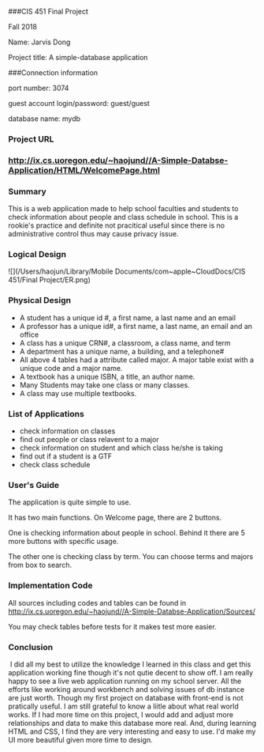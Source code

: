 ###CIS 451 Final Project

Fall 2018

Name: Jarvis Dong

Project title: A simple-database application



###Connection information

port number: 3074

guest account login/password: guest/guest

database name: mydb



### Project URL

###  http://ix.cs.uoregon.edu/~haojund//A-Simple-Databse-Application/HTML/WelcomePage.html



### Summary

This is a web application made to help school faculties and students to check information about people and class schedule in school. This is a rookie's practice and definite not pracitical useful since there is no administrative control thus may cause privacy issue.

### Logical Design

![](/Users/haojun/Library/Mobile Documents/com~apple~CloudDocs/CIS 451/Final Project/ER.png)

### Physical Design

- A student has a unique id #, a first name, a last name and an email
- A professor has a unique id#, a first name, a last name, an email and an office
- A class has a unique CRN#, a classroom, a class name, and term
- A department has a unique name, a building, and a telephone#
- All above 4 tables had a attribute called major. A major table exist with a unique code and a major name.
- A textbook has a unique ISBN, a title, an author name.
- Many Students may take one class or many classes.
- A class may use multiple textbooks.

### List of Applications

- check information on classes
- find out people or class relavent to a major
- check information on student and which class he/she is taking
- find out if a student is a GTF
- check class schedule



### User's Guide

The application is quite simple to use. 

It has two main functions. On Welcome page, there are 2 buttons.

One is checking information about people in school. Behind it there are 5 more buttons with specific usage. 

The other one is checking class by term. You can choose terms and majors from box to search.



### Implementation Code

All sources including codes and tables can be found in http://ix.cs.uoregon.edu/~haojund//A-Simple-Databse-Application/Sources/

You may check tables before tests for it makes test more easier.

### Conclusion

​	I did all my best to utilize the knowledge I learned in this class and get this application working fine though it's not qutie decent to show off. I am really happy to see a live web application running on my school server. All the efforts like working around workbench and solving issues of db instance are just worth. Though my first project on database with front-end is not pratically useful. I am still grateful to know a liitle about what real world works. If I had more time on this project, I would add and adjust more relationships and data to make this database more real. And, during learning HTML and CSS, I find they are very interesting and easy to use. I'd make my UI more beautiful given more time to design.